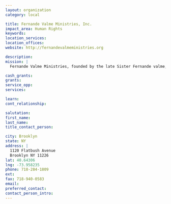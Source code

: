 ```yaml
---
layout: organization
category: local

title: Fernande Valme Ministries, Inc.
impact_area: Human Rights
keywords: 
location_services: 
location_offices: 
website: http://fernandevalmeministries.org

description: 
mission: |
  Fernande Valme Ministries, founded by the late Sister Fernande valme, has for mission to educate, serve the less fortunate and propagate the principles of Christian brotherhood through inclusion. Initiated in 1973, Fernande Valme Ministries began serving the Haitian population helping them meet their basic needs and face the challenges of an immigrant life.  It quickly evolved to serve all population in the Flatbush area in Brooklyn when it opens its door at 1120 Flatbush Ave.

cash_grants: 
grants: 
service_opp: 
services: 

learn: 
cont_relationship: 

salutation: 
first_name: 
last_name: 
title_contact_person: 

city: Brooklyn
state: NY
address: |
  1120 Flatbush Avenue  
  Brooklyn NY 11226
lat: 40.64306
lng: -73.958235
phone: 718-284-1809
ext: 
fax: 718-940-0583
email: 
preferred_contact: 
contact_person_intro: 
---
```

